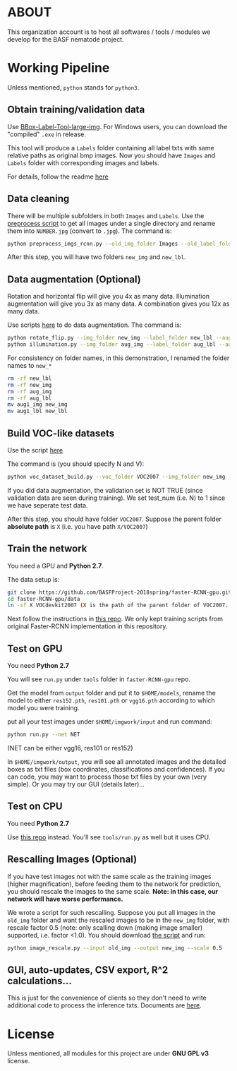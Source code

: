 # ABOUT

This organization account is to host all softwares / tools / modules we develop for the BASF nematode project.

# Working Pipeline

Unless mentioned, `python` stands for `python3`.

## Obtain training/validation data

Use [BBox-Label-Tool-large-img](https://github.com/BASFProject-2018spring/BBox-Label-Tool-large-img). For Windows users, you can download the "compiled" `.exe` in release.

This tool will produce a `Labels` folder containing all label txts with same relative paths as original bmp images. Now you should have `Images` and `Labels` folder with corresponding images and labels.

For details, follow the readme [here](https://github.com/BASFProject-2018spring/BBox-Label-Tool-large-img)

## Data cleaning

There will be multiple subfolders in both `Images` and `Labels`. Use the [preprocess script](https://github.com/BASFProject-2018spring/VOC_format_builder/blob/master/preprocess_imgs_rcnn.py) to get all images under a single directory and rename them into `NUMBER.jpg` (convert to `.jpg`). The command is:

```bash
python preprocess_imgs_rcnn.py --old_img_folder Images --old_label_folder Labels --new_img_folder new_img --new_label_folder new_lbl --quality 95
```

After this step, you will have two folders `new_img` and `new_lbl`.

## Data augmentation (Optional)

Rotation and horizontal flip will give you 4x as many data. Illumination augmentation will give you 3x as many data. A combination gives you 12x as many data.

Use scripts [here](https://github.com/BASFProject-2018spring/Data_augmentation) to do data augmentation. The command is:

```bash
python rotate_flip.py --img_folder new_img --label_folder new_lbl --aug_img_folder aug_img --aug_label_folder aug_lbl --quality 95
python illumination.py --img_folder aug_img --label_folder aug_lbl --aug_img_folder aug1_img --aug_label_folder aug1_lbl --quality 95
```

For consistency on folder names, in this demonstration, I renamed the folder names to `new_*`

```bash
rm -rf new_lbl
rm -rf new_img
rm -rf aug_img
rm -rf aug_lbl
mv aug1_img new_img
mv aug1_lbl new_lbl
```

## Build VOC-like datasets

Use the script [here](https://github.com/BASFProject-2018spring/VOC_format_builder/blob/master/voc_dataset_build.py)

The command is (you should specify N and V):

```bash
python voc_dataset_build.py --voc_folder VOC2007 --img_folder new_img --label_folder new_lbl --test_num N --val_num V
```

If you did data augmentation, the validation set is NOT TRUE (since validation data are seen during training). We set test_num (i.e. N) to 1 since we have seperate test data.

After this step, you should have folder `VOC2007`. Suppose the parent folder **absolute path** is `X` (i.e. you have path `X/VOC2007`)

## Train the network

You need a GPU and **Python 2.7**. 

The data setup is:

```bash
git clone https://github.com/BASFProject-2018spring/faster-RCNN-gpu.git
cd faster-RCNN-gpu/data
ln -sf X VOCdevkit2007 (X is the path of the parent folder of VOC2007. i.e. you have X/VOC2007)
```

Next follow the instructions in [this repo](https://github.com/BASFProject-2018spring/faster-RCNN-gpu). We only kept training scripts from original Faster-RCNN implementation in this repository.

## Test on GPU

You need **Python 2.7**

You will see `run.py` under `tools` folder in `faster-RCNN-gpu` repo.

Get the model from `output` folder and put it to `$HOME/models`, rename the model to either `res152.pth`, `res101.pth` or `vgg16.pth` according to which model you were training.

put all your test images under `$HOME/imgwork/input` and run command:

```bash
python run.py --net NET
```

(NET can be either vgg16, res101 or res152)

In `$HOME/imgwork/output`, you will see all annotated images and the detailed boxes as txt files (box coordinates, classifications and confidences). If you can code, you may want to process those txt files by your own (very simple). Or you may try our GUI (details later)...

## Test on CPU

You need **Python 2.7**

Use [this repo](https://github.com/BASFProject-2018spring/faster-RCNN-cpu) instead. You'll see `tools/run.py` as well but it uses CPU.

## Rescalling Images (Optional)

If you have test images not with the same scale as the training images (higher magnification), before feeding them to the network for prediction, you should rescale the images to the same scale. **Note: in this case, our network will have worse performance.**

We wrote a script for such rescalling. Suppose you put all images in the `old_img` folder and want the rescaled images to be in the `new_img` folder, with rescale factor 0.5 (note: only scalling down (making image smaller) supported, i.e. factor <1.0). You should download [the script](https://github.com/BASFProject-2018spring/VOC_format_builder/blob/master/image_rescale.py) and run:

```bash
python image_rescale.py --input old_img --output new_img --scale 0.5
```


## GUI, auto-updates, CSV export, R^2 calculations...

This is just for the convenience of clients so they don't need to write additional code to process the inference txts. Documents are [here](https://github.com/BASFProject-2018spring/GUI).

# License

Unless mentioned, all modules for this project are under **GNU GPL v3** license.
